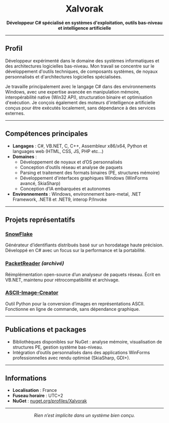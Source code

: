 <h1 align="center">Xalvorak</h1>
<p align="center"><strong>Développeur C# spécialisé en systèmes d'exploitation, outils bas-niveau et intelligence artificielle</strong></p>

---

## Profil

Développeur expérimenté dans le domaine des systèmes informatiques et des architectures logicielles bas-niveau. Mon travail se concentre sur le développement d'outils techniques, de composants systèmes, de noyaux personnalisés et d'architectures logicielles spécialisées.

Je travaille principalement avec le langage C# dans des environnements Windows, avec une expertise avancée en manipulation mémoire, interopérabilité native (Win32 API), structuration binaire et optimisation d'exécution. Je conçois également des moteurs d'intelligence artificielle conçus pour être exécutés localement, sans dépendance à des services externes.

---

## Compétences principales

- **Langages** : C#, VB.NET, C, C++, Assembleur x86/x64, Python et languages web (HTML, CSS, JS, PHP etc...)
- **Domaines** :
  - Développement de noyaux et d’OS personnalisés
  - Conception d’outils réseau et analyse de paquets
  - Parsing et traitement des formats binaires (PE, structures mémoire)
  - Développement d'interfaces graphiques Windows (WinForms avancé, SkiaSharp)
  - Conception d’IA embarquées et autonomes
- **Environnements** : Windows, environnement bare-metal, .NET Framework, .NET8 et .NET9, interop P/Invoke

---

## Projets représentatifs

### [SnowFlake](https://github.com/Xalvorak/SnowFlake)
Générateur d’identifiants distribués basé sur un horodatage haute précision. Développé en C# avec un focus sur la performance et la portabilité.

### [PacketReader](https://github.com/Xalvorak/PacketReader) *(archivé)*
Réimplémentation open-source d’un analyseur de paquets réseau. Écrit en VB.NET, maintenu pour rétrocompatibilité et archivage.

### [ASCII-Image-Creator](https://github.com/Xalvorak/ASCII-Image-Creator)
Outil Python pour la conversion d’images en représentations ASCII. Fonctionne en ligne de commande, sans dépendance graphique.

---

## Publications et packages

- Bibliothèques disponibles sur NuGet : analyse mémoire, visualisation de structures PE, gestion système bas-niveau.
- Intégration d’outils personnalisés dans des applications WinForms professionnelles avec rendu optimisé (SkiaSharp, GDI+).

---

## Informations

- **Localisation** : France
- **Fuseau horaire** : UTC+2
- **NuGet** : [nuget.org/profiles/Xalvorak](https://www.nuget.org/profiles/Xalvorak)

---

<p align="center"><i>Rien n’est implicite dans un système bien conçu.</i></p>
